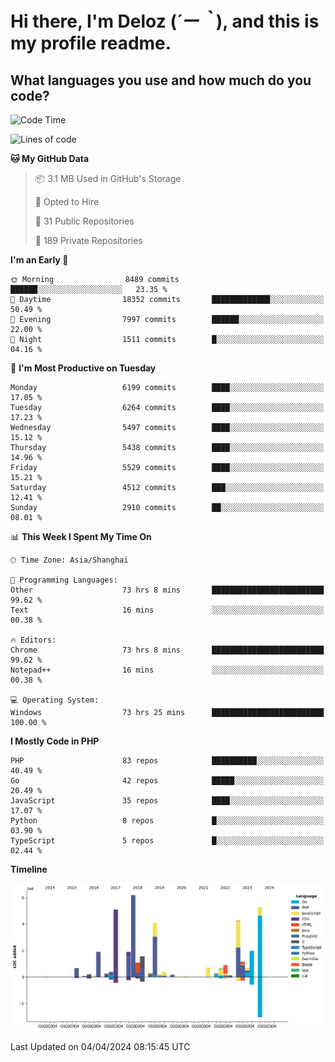 # **Hi there, I'm Deloz (*´ー｀*), and this is my profile readme.**

## **What languages you use and how much do you code?**

<!--START_SECTION:waka-->
![Code Time](http://img.shields.io/badge/Code%20Time-3%2C681%20hrs%2032%20mins-blue)

![Lines of code](https://img.shields.io/badge/From%20Hello%20World%20I%27ve%20Written-40.3%20million%20lines%20of%20code-blue)

**🐱 My GitHub Data** 

> 📦 3.1 MB Used in GitHub's Storage 
 > 
> 💼 Opted to Hire
 > 
> 📜 31 Public Repositories 
 > 
> 🔑 189 Private Repositories 
 > 
**I'm an Early 🐤** 

```text
🌞 Morning                8489 commits        ██████░░░░░░░░░░░░░░░░░░░   23.35 % 
🌆 Daytime                18352 commits       █████████████░░░░░░░░░░░░   50.49 % 
🌃 Evening                7997 commits        ██████░░░░░░░░░░░░░░░░░░░   22.00 % 
🌙 Night                  1511 commits        █░░░░░░░░░░░░░░░░░░░░░░░░   04.16 % 
```
📅 **I'm Most Productive on Tuesday** 

```text
Monday                   6199 commits        ████░░░░░░░░░░░░░░░░░░░░░   17.05 % 
Tuesday                  6264 commits        ████░░░░░░░░░░░░░░░░░░░░░   17.23 % 
Wednesday                5497 commits        ████░░░░░░░░░░░░░░░░░░░░░   15.12 % 
Thursday                 5438 commits        ████░░░░░░░░░░░░░░░░░░░░░   14.96 % 
Friday                   5529 commits        ████░░░░░░░░░░░░░░░░░░░░░   15.21 % 
Saturday                 4512 commits        ███░░░░░░░░░░░░░░░░░░░░░░   12.41 % 
Sunday                   2910 commits        ██░░░░░░░░░░░░░░░░░░░░░░░   08.01 % 
```


📊 **This Week I Spent My Time On** 

```text
🕑︎ Time Zone: Asia/Shanghai

💬 Programming Languages: 
Other                    73 hrs 8 mins       █████████████████████████   99.62 % 
Text                     16 mins             ░░░░░░░░░░░░░░░░░░░░░░░░░   00.38 % 

🔥 Editors: 
Chrome                   73 hrs 8 mins       █████████████████████████   99.62 % 
Notepad++                16 mins             ░░░░░░░░░░░░░░░░░░░░░░░░░   00.38 % 

💻 Operating System: 
Windows                  73 hrs 25 mins      █████████████████████████   100.00 % 
```

**I Mostly Code in PHP** 

```text
PHP                      83 repos            ██████████░░░░░░░░░░░░░░░   40.49 % 
Go                       42 repos            █████░░░░░░░░░░░░░░░░░░░░   20.49 % 
JavaScript               35 repos            ████░░░░░░░░░░░░░░░░░░░░░   17.07 % 
Python                   8 repos             █░░░░░░░░░░░░░░░░░░░░░░░░   03.90 % 
TypeScript               5 repos             █░░░░░░░░░░░░░░░░░░░░░░░░   02.44 % 
```



**Timeline**

![Lines of Code chart](https://raw.githubusercontent.com/deloz/deloz/main/assets/bar_graph.png)


 Last Updated on 04/04/2024 08:15:45 UTC
<!--END_SECTION:waka-->
